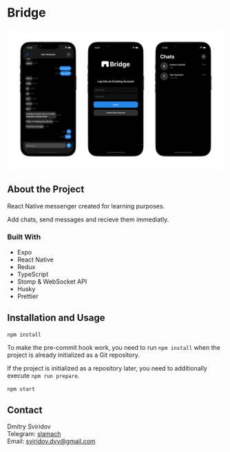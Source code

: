 # Bridge

![App Screenshot](doc/screenshot.png)

## About the Project
React Native messenger created for learning purposes.

Add chats, send messages and recieve them immediatly.

### Built With
- Expo
- React Native
- Redux
- TypeScript
- Stomp & WebSocket API
- Husky
- Prettier

## Installation and Usage
```
npm install
```

To make the pre-commit hook work, you need to run `npm install` when the project is already initialized as a Git repository.

If the project is initialized as a repository later, you need to additionally execute `npm run prepare`.

```
npm start
```

## Contact
Dmitry Sviridov  
Telegram: [slamach](https://t.me/slamach)  
Email: sviridov.dvv@gmail.com
